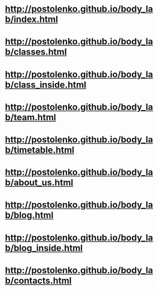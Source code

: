 # http://postolenko.github.io/body_lab/index.html
# http://postolenko.github.io/body_lab/classes.html
# http://postolenko.github.io/body_lab/class_inside.html
# http://postolenko.github.io/body_lab/team.html
# http://postolenko.github.io/body_lab/timetable.html
# http://postolenko.github.io/body_lab/about_us.html
# http://postolenko.github.io/body_lab/blog.html
# http://postolenko.github.io/body_lab/blog_inside.html
# http://postolenko.github.io/body_lab/contacts.html
